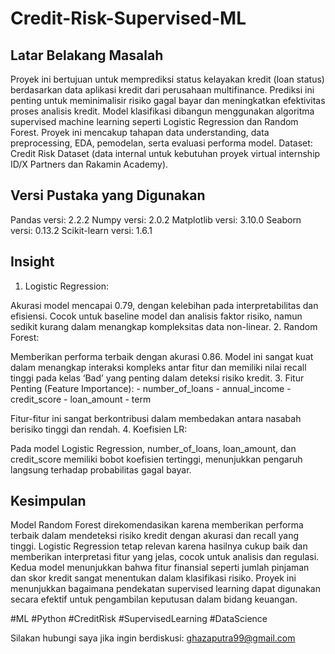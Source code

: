 # Credit-Risk-Supervised-ML

## Latar Belakang Masalah
Proyek ini bertujuan untuk memprediksi status kelayakan kredit (loan status) berdasarkan data aplikasi kredit dari perusahaan multifinance. Prediksi ini penting untuk meminimalisir risiko gagal bayar dan meningkatkan efektivitas proses analisis kredit. Model klasifikasi dibangun menggunakan algoritma supervised machine learning seperti Logistic Regression dan Random Forest. Proyek ini mencakup tahapan data understanding, data preprocessing, EDA, pemodelan, serta evaluasi performa model.
Dataset: Credit Risk Dataset (data internal untuk kebutuhan proyek virtual internship ID/X Partners dan Rakamin Academy).

## Versi Pustaka yang Digunakan
Pandas versi: 2.2.2
Numpy versi: 2.0.2
Matplotlib versi: 3.10.0
Seaborn versi: 0.13.2
Scikit-learn versi: 1.6.1

## Insight
1. Logistic Regression:

Akurasi model mencapai 0.79, dengan kelebihan pada interpretabilitas dan efisiensi. Cocok untuk baseline model dan analisis faktor risiko, namun sedikit kurang dalam menangkap kompleksitas data non-linear.
2. Random Forest:

Memberikan performa terbaik dengan akurasi 0.86. Model ini sangat kuat dalam menangkap interaksi kompleks antar fitur dan memiliki nilai recall tinggi pada kelas ‘Bad’ yang penting dalam deteksi risiko kredit.
3. Fitur Penting (Feature Importance):
    - number_of_loans
    - annual_income
    - credit_score
    - loan_amount
    - term
   
   Fitur-fitur ini sangat berkontribusi dalam membedakan antara nasabah berisiko tinggi dan rendah.
4. Koefisien LR:

Pada model Logistic Regression, number_of_loans, loan_amount, dan credit_score memiliki bobot koefisien tertinggi, menunjukkan pengaruh langsung terhadap probabilitas gagal bayar.

## Kesimpulan
Model Random Forest direkomendasikan karena memberikan performa terbaik dalam mendeteksi risiko kredit dengan akurasi dan recall yang tinggi. Logistic Regression tetap relevan karena hasilnya cukup baik dan memberikan interpretasi fitur yang jelas, cocok untuk analisis dan regulasi. Kedua model menunjukkan bahwa fitur finansial seperti jumlah pinjaman dan skor kredit sangat menentukan dalam klasifikasi risiko. Proyek ini menunjukkan bagaimana pendekatan supervised learning dapat digunakan secara efektif untuk pengambilan keputusan dalam bidang keuangan.

#ML #Python #CreditRisk #SupervisedLearning #DataScience

Silakan hubungi saya jika ingin berdiskusi: ghazaputra99@gmail.com
